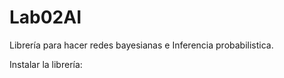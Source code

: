 # Lab02AI

Librería para hacer redes bayesianas e Inferencia probabilistica.

Instalar la librería:
<pip install>
